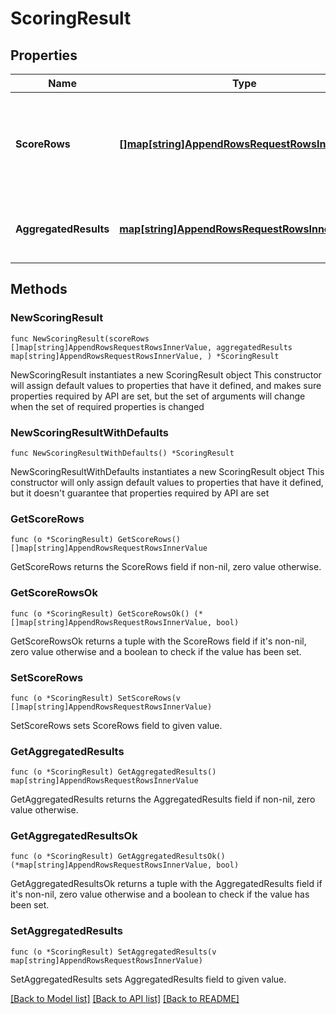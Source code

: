 # ScoringResult

## Properties

Name | Type | Description | Notes
------------ | ------------- | ------------- | -------------
**ScoreRows** | [**[]map[string]AppendRowsRequestRowsInnerValue**](map[string]AppendRowsRequestRowsInnerValue.md) | The scoring result for each row. Each row is a map of column name to value. | 
**AggregatedResults** | [**map[string]AppendRowsRequestRowsInnerValue**](AppendRowsRequestRowsInnerValue.md) | Map of metric name to aggregated value | 

## Methods

### NewScoringResult

`func NewScoringResult(scoreRows []map[string]AppendRowsRequestRowsInnerValue, aggregatedResults map[string]AppendRowsRequestRowsInnerValue, ) *ScoringResult`

NewScoringResult instantiates a new ScoringResult object
This constructor will assign default values to properties that have it defined,
and makes sure properties required by API are set, but the set of arguments
will change when the set of required properties is changed

### NewScoringResultWithDefaults

`func NewScoringResultWithDefaults() *ScoringResult`

NewScoringResultWithDefaults instantiates a new ScoringResult object
This constructor will only assign default values to properties that have it defined,
but it doesn't guarantee that properties required by API are set

### GetScoreRows

`func (o *ScoringResult) GetScoreRows() []map[string]AppendRowsRequestRowsInnerValue`

GetScoreRows returns the ScoreRows field if non-nil, zero value otherwise.

### GetScoreRowsOk

`func (o *ScoringResult) GetScoreRowsOk() (*[]map[string]AppendRowsRequestRowsInnerValue, bool)`

GetScoreRowsOk returns a tuple with the ScoreRows field if it's non-nil, zero value otherwise
and a boolean to check if the value has been set.

### SetScoreRows

`func (o *ScoringResult) SetScoreRows(v []map[string]AppendRowsRequestRowsInnerValue)`

SetScoreRows sets ScoreRows field to given value.


### GetAggregatedResults

`func (o *ScoringResult) GetAggregatedResults() map[string]AppendRowsRequestRowsInnerValue`

GetAggregatedResults returns the AggregatedResults field if non-nil, zero value otherwise.

### GetAggregatedResultsOk

`func (o *ScoringResult) GetAggregatedResultsOk() (*map[string]AppendRowsRequestRowsInnerValue, bool)`

GetAggregatedResultsOk returns a tuple with the AggregatedResults field if it's non-nil, zero value otherwise
and a boolean to check if the value has been set.

### SetAggregatedResults

`func (o *ScoringResult) SetAggregatedResults(v map[string]AppendRowsRequestRowsInnerValue)`

SetAggregatedResults sets AggregatedResults field to given value.



[[Back to Model list]](../README.md#documentation-for-models) [[Back to API list]](../README.md#documentation-for-api-endpoints) [[Back to README]](../README.md)


